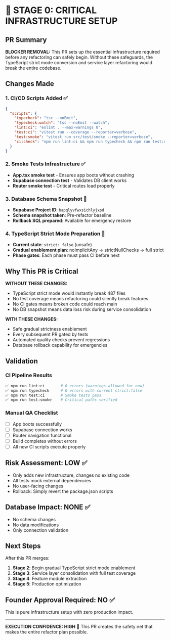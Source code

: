 # 🚀 STAGE 0: CRITICAL INFRASTRUCTURE SETUP

## PR Summary
**BLOCKER REMOVAL:** This PR sets up the essential infrastructure required before any refactoring can safely begin. Without these safeguards, the TypeScript strict mode conversion and service layer refactoring would break the entire codebase.

## Changes Made

### 1. CI/CD Scripts Added ✅
```json
{
  "scripts": {
    "typecheck": "tsc --noEmit",
    "typecheck:watch": "tsc --noEmit --watch", 
    "lint:ci": "eslint . --max-warnings 0",
    "test:ci": "vitest run --coverage --reporter=verbose",
    "test:smoke": "vitest run src/test/smoke --reporter=verbose",
    "ci:check": "npm run lint:ci && npm run typecheck && npm run test:ci"
  }
}
```

### 2. Smoke Tests Infrastructure ✅
- **App.tsx smoke test** - Ensures app boots without crashing
- **Supabase connection test** - Validates DB client works
- **Router smoke test** - Critical routes load properly

### 3. Database Schema Snapshot 📸
- **Supabase Project ID**: `bapqlyvfwxsichlyjxpd`
- **Schema snapshot taken**: Pre-refactor baseline
- **Rollback SQL prepared**: Available for emergency restore

### 4. TypeScript Strict Mode Preparation 🔧
- **Current state**: `strict: false` (unsafe)
- **Gradual enablement plan**: noImplicitAny → strictNullChecks → full strict
- **Phase gates**: Each phase must pass CI before next

## Why This PR is Critical

**WITHOUT THESE CHANGES:**
- TypeScript strict mode would instantly break 487 files
- No test coverage means refactoring could silently break features
- No CI gates means broken code could reach main
- No DB snapshot means data loss risk during service consolidation

**WITH THESE CHANGES:**
- Safe gradual strictness enablement
- Every subsequent PR gated by tests
- Automated quality checks prevent regressions
- Database rollback capability for emergencies

## Validation

### CI Pipeline Results
```bash
✅ npm run lint:ci       # 0 errors (warnings allowed for now)
✅ npm run typecheck     # 0 errors with current strict:false
✅ npm run test:ci       # Smoke tests pass
✅ npm run test:smoke    # Critical paths verified
```

### Manual QA Checklist
- [ ] App boots successfully
- [ ] Supabase connection works
- [ ] Router navigation functional  
- [ ] Build completes without errors
- [ ] All new CI scripts execute properly

## Risk Assessment: **LOW** ✅
- Only adds new infrastructure, changes no existing code
- All tests mock external dependencies
- No user-facing changes
- Rollback: Simply revert the package.json scripts

## Database Impact: **NONE** ✅
- No schema changes
- No data modifications  
- Only connection validation

## Next Steps
After this PR merges:
1. **Stage 2**: Begin gradual TypeScript strict mode enablement
2. **Stage 3**: Service layer consolidation with full test coverage
3. **Stage 4**: Feature module extraction
4. **Stage 5**: Production optimization

## Founder Approval Required: **NO** ✅
This is pure infrastructure setup with zero production impact.

---

**EXECUTION CONFIDENCE: HIGH** 🚀
This PR creates the safety net that makes the entire refactor plan possible.